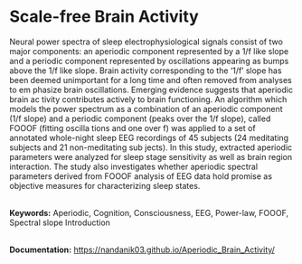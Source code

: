 # Scale-free Brain Activity

Neural power spectra of sleep electrophysiological signals consist of 
two major components: an aperiodic component represented by a 1/f like slope 
and a periodic component represented by oscillations appearing as bumps above 
the 1/f like slope. Brain activity corresponding to the ‘1/f’ slope has been 
deemed unimportant for a long time and often removed from analyses to em
phasize brain oscillations. Emerging evidence suggests that aperiodic brain ac
tivity contributes actively to brain functioning. An algorithm which models the 
power spectrum as a combination of an aperiodic component (1/f slope) and a 
periodic component (peaks over the 1/f slope), called FOOOF (fitting oscilla
tions and one over f) was applied to a set of annotated whole-night sleep EEG 
recordings of 45 subjects (24 meditating subjects and 21 non-meditating sub
jects). In this study, extracted aperiodic parameters were analyzed for sleep 
stage sensitivity as well as brain region interaction. The study also investigates 
whether aperiodic spectral parameters derived from FOOOF analysis of EEG 
data hold promise as objective measures for characterizing sleep states.

<br><b>Keywords:</b> Aperiodic, Cognition, Consciousness, EEG, Power-law, FOOOF, 
Spectral slope Introduction 

<br><b>Documentation:</b> https://nandanik03.github.io/Aperiodic_Brain_Activity/
